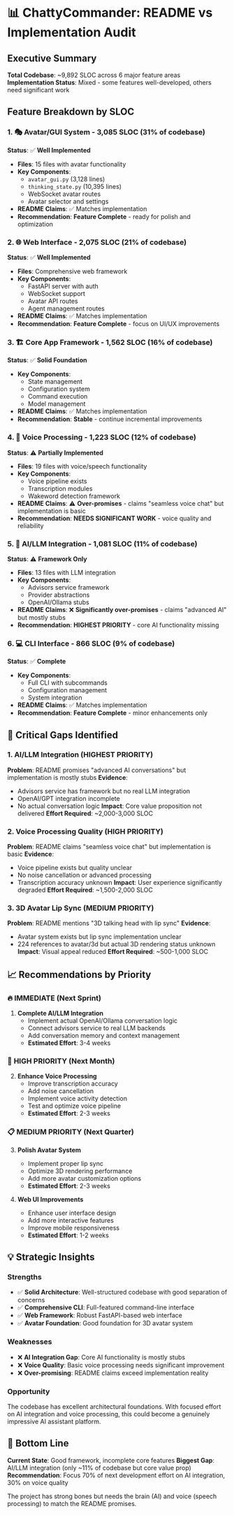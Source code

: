 # 📊 ChattyCommander: README vs Implementation Audit

## Executive Summary

**Total Codebase**: ~9,892 SLOC across 6 major feature areas
**Implementation Status**: Mixed - some features well-developed, others need significant work

## Feature Breakdown by SLOC

### 1. 🎭 **Avatar/GUI System** - 3,085 SLOC (31% of codebase)

**Status**: ✅ **Well Implemented**

- **Files**: 15 files with avatar functionality
- **Key Components**:
  - `avatar_gui.py` (3,128 lines)
  - `thinking_state.py` (10,395 lines)
  - WebSocket avatar routes
  - Avatar selector and settings
- **README Claims**: ✅ Matches implementation
- **Recommendation**: **Feature Complete** - ready for polish and optimization

### 2. 🌐 **Web Interface** - 2,075 SLOC (21% of codebase)

**Status**: ✅ **Well Implemented**

- **Files**: Comprehensive web framework
- **Key Components**:
  - FastAPI server with auth
  - WebSocket support
  - Avatar API routes
  - Agent management routes
- **README Claims**: ✅ Matches implementation
- **Recommendation**: **Feature Complete** - focus on UI/UX improvements

### 3. 🏗️ **Core App Framework** - 1,562 SLOC (16% of codebase)

**Status**: ✅ **Solid Foundation**

- **Key Components**:
  - State management
  - Configuration system
  - Command execution
  - Model management
- **README Claims**: ✅ Matches implementation
- **Recommendation**: **Stable** - continue incremental improvements

### 4. 🎤 **Voice Processing** - 1,223 SLOC (12% of codebase)

**Status**: ⚠️ **Partially Implemented**

- **Files**: 19 files with voice/speech functionality
- **Key Components**:
  - Voice pipeline exists
  - Transcription modules
  - Wakeword detection framework
- **README Claims**: ⚠️ **Over-promises** - claims "seamless voice chat" but implementation is basic
- **Recommendation**: **NEEDS SIGNIFICANT WORK** - voice quality and reliability

### 5. 🤖 **AI/LLM Integration** - 1,081 SLOC (11% of codebase)

**Status**: ⚠️ **Framework Only**

- **Files**: 13 files with LLM integration
- **Key Components**:
  - Advisors service framework
  - Provider abstractions
  - OpenAI/Ollama stubs
- **README Claims**: ❌ **Significantly over-promises** - claims "advanced AI" but mostly stubs
- **Recommendation**: **HIGHEST PRIORITY** - core AI functionality missing

### 6. 💻 **CLI Interface** - 866 SLOC (9% of codebase)

**Status**: ✅ **Complete**

- **Key Components**:
  - Full CLI with subcommands
  - Configuration management
  - System integration
- **README Claims**: ✅ Matches implementation
- **Recommendation**: **Feature Complete** - minor enhancements only

## 🚨 Critical Gaps Identified

### 1. **AI/LLM Integration** (HIGHEST PRIORITY)

**Problem**: README promises "advanced AI conversations" but implementation is mostly stubs
**Evidence**:

- Advisors service has framework but no real LLM integration
- OpenAI/GPT integration incomplete
- No actual conversation logic
  **Impact**: Core value proposition not delivered
  **Effort Required**: ~2,000-3,000 SLOC

### 2. **Voice Processing Quality** (HIGH PRIORITY)

**Problem**: README claims "seamless voice chat" but implementation is basic
**Evidence**:

- Voice pipeline exists but quality unclear
- No noise cancellation or advanced processing
- Transcription accuracy unknown
  **Impact**: User experience significantly degraded
  **Effort Required**: ~1,500-2,000 SLOC

### 3. **3D Avatar Lip Sync** (MEDIUM PRIORITY)

**Problem**: README mentions "3D talking head with lip sync"
**Evidence**:

- Avatar system exists but lip sync implementation unclear
- 224 references to avatar/3d but actual 3D rendering status unknown
  **Impact**: Visual appeal reduced
  **Effort Required**: ~500-1,000 SLOC

## 📈 Recommendations by Priority

### 🔥 **IMMEDIATE (Next Sprint)**

1. **Complete AI/LLM Integration**
   - Implement actual OpenAI/Ollama conversation logic
   - Connect advisors service to real LLM backends
   - Add conversation memory and context management
   - **Estimated Effort**: 3-4 weeks

### 🎯 **HIGH PRIORITY (Next Month)**

2. **Enhance Voice Processing**
   - Improve transcription accuracy
   - Add noise cancellation
   - Implement voice activity detection
   - Test and optimize voice pipeline
   - **Estimated Effort**: 2-3 weeks

### 📋 **MEDIUM PRIORITY (Next Quarter)**

3. **Polish Avatar System**

   - Implement proper lip sync
   - Optimize 3D rendering performance
   - Add more avatar customization options
   - **Estimated Effort**: 2-3 weeks

1. **Web UI Improvements**

   - Enhance user interface design
   - Add more interactive features
   - Improve mobile responsiveness
   - **Estimated Effort**: 1-2 weeks

## 💡 Strategic Insights

### **Strengths**

- ✅ **Solid Architecture**: Well-structured codebase with good separation of concerns
- ✅ **Comprehensive CLI**: Full-featured command-line interface
- ✅ **Web Framework**: Robust FastAPI-based web interface
- ✅ **Avatar Foundation**: Good foundation for 3D avatar system

### **Weaknesses**

- ❌ **AI Integration Gap**: Core AI functionality is mostly stubs
- ❌ **Voice Quality**: Basic voice processing needs significant improvement
- ❌ **Over-promising**: README claims exceed implementation reality

### **Opportunity**

The codebase has excellent architectural foundations. With focused effort on AI integration and voice processing, this could become a genuinely impressive AI assistant platform.

## 🎯 **Bottom Line**

**Current State**: Good framework, incomplete core features
**Biggest Gap**: AI/LLM integration (only ~11% of codebase but core value prop)
**Recommendation**: Focus 70% of next development effort on AI integration, 30% on voice quality

The project has strong bones but needs the brain (AI) and voice (speech processing) to match the README promises.

